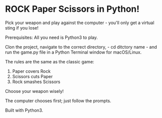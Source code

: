 # ROCK Paper Scissors in Python!

Pick your weapon and play against the computer - you'll only get a virtual sting if you lose!

Prerequisites: All you need is Python3 to play.

Clon the project, navigate to the correct directory, - cd ditctory name - and run the game.py file in a Python Terminal window for macOS/Linux.

The rules are the same as the classic game:
1. Paper covers Rock
2. Scissors cuts Paper
3. Rock smashes Scissors

Choose your weapon wisely!

The computer chooses first; just follow the prompts.

Built with Python3.
